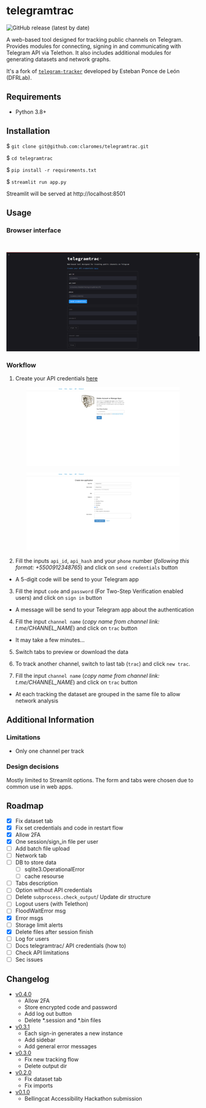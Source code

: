 # telegramtrac

![GitHub release (latest by date)](https://img.shields.io/github/v/release/claromes/telegramtrac)

A web-based tool designed for tracking public channels on Telegram. Provides modules for connecting, signing in and communicating with Telegram API via Telethon. It also includes additional modules for generating datasets and network graphs.

It's a fork of [`telegram-tracker`](https://github.com/estebanpdl/telegram-tracker) developed by Esteban Ponce de León (DFRLab).

## Requirements

- Python 3.8+

## Installation

$ `git clone git@github.com:claromes/telegramtrac.git`

$ `cd telegramtrac`

$ `pip install -r requirements.txt`

$ `streamlit run app.py`

Streamlit will be served at http://localhost:8501

## Usage

### Browser interface

<br>
<p align="center">
    <img src="assets/1.png" width="700">
</p>

### Workflow

1. Create your API credentials [here](https://my.telegram.org/auth)

<p align="center">
    <img src="assets/2.png" width="400">
</p>
<p align="center">
    <img src="assets/3.png" width="400">
</p>

2. Fill the inputs `api_id`, `api_hash` and your `phone` number (*following this format: +5500912348765*) and click on `send credentials` button

- A 5-digit code will be send to your Telegram app

3. Fill the input `code` and `password` (For Two-Step Verification enabled users) and click on `sign in` button

- A message will be send to your Telegram app about the authentication

4. Fill the input `channel name` (*copy name from channel link: t.me/CHANNEL_NAME*) and click on `trac` button

- It may take a few minutes...

5. Switch tabs to preview or download the data

6. To track another channel, switch to last tab (`trac`) and click `new trac`.

7. Fill the input `channel name` (*copy name from channel link: t.me/CHANNEL_NAME*) and click on `trac` button

- At each tracking the dataset are grouped in the same file to allow network analysis

## Additional Information

### Limitations

- Only one channel per track

### Design decisions

Mostly limited to Streamlit options. The form and tabs were chosen due to common use in web apps.

## Roadmap

- [x] Fix dataset tab
- [x] Fix set credentials and code in restart flow
- [x] Allow 2FA
- [x] One session/sign_in file per user
- [ ] Add batch file upload
- [ ] Network tab
- [ ] DB to store data
    - [ ] sqlite3.OperationalError
    - [ ] cache resourse
- [ ] Tabs description
- [ ] Option without API credentials
- [ ] Delete `subprocess.check_output`/ Update dir structure
- [ ] Logout users (with Telethon)
- [ ] FloodWaitError msg
- [x] Error msgs
- [ ] Storage limit alerts
- [x] Delete files after session finish
- [ ] Log for users
- [ ] Docs telegramtrac/ API credentials (how to)
- [ ] Check API limitations
- [ ] Sec issues

## Changelog

- [v0.4.0](https://github.com/claromes/telegramtrac/releases/tag/v0.4.0)
    - Allow 2FA
    - Store encrypted code and password
    - Add log out button
    - Delete *.session and *.bin files
- [v0.3.1](https://github.com/claromes/telegramtrac/releases/tag/v0.3.1)
    - Each sign-in generates a new instance
    - Add sidebar
    - Add general error messages
- [v0.3.0](https://github.com/claromes/telegramtrac/releases/tag/v0.3.0)
    - Fix new tracking flow
    - Delete output dir
- [v0.2.0](https://github.com/claromes/telegramtrac/releases/tag/v0.2.0)
    - Fix dataset tab
    - Fix imports
- [v0.1.0](https://github.com/claromes/telegramtrac/releases/tag/v0.1.0)
    - Bellingcat Accessibility Hackathon submission

